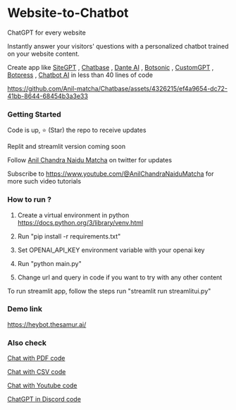 # Website-to-Chatbot

ChatGPT for every website 

Instantly answer your visitors' questions with a personalized chatbot trained on your website content.

Create app like [SiteGPT](https://www.thesamur.ai/sitegpt-alternative) , [Chatbase](https://www.thesamur.ai/chatbase-alternative) , [Dante AI](https://www.thesamur.ai/danteai-alternative) , [Botsonic](https://www.thesamur.ai/botsonic-alternatives) , [CustomGPT](https://www.thesamur.ai/customgpt-alternative) , [Botpress](https://www.thesamur.ai/botpress-alternative) , [Chatbot AI](https://www.thesamur.ai/botpress-alternative) in less than 40 lines of code

https://github.com/Anil-matcha/Chatbase/assets/4326215/ef4a9654-dc72-41bb-8644-68454b3a3e33

### Getting Started

Code is up, ⭐ (Star) the repo to receive updates

Replit and streamlit version coming soon

Follow [Anil Chandra Naidu Matcha](https://twitter.com/matchaman11) on twitter for updates

Subscribe to https://www.youtube.com/@AnilChandraNaiduMatcha for more such video tutorials

### How to run ?

1. Create a virtual environment in python https://docs.python.org/3/library/venv.html

2. Run "pip install -r requirements.txt"

3. Set OPENAI_API_KEY environment variable with your openai key

4. Run "python main.py"

5. Change url and query in code if you want to try with any other content

To run streamlit app, follow the steps run "streamlit run streamlitui.py"

### Demo link

https://heybot.thesamur.ai/

### Also check
[Chat with PDF code](https://github.com/Anil-matcha/ChatPDF)

[Chat with CSV code](https://github.com/Anil-matcha/Chat-With-Excel)

[Chat with Youtube code](https://github.com/Anil-matcha/Chat-Youtube)

[ChatGPT in Discord code](https://github.com/Anil-matcha/DiscordGPT)
